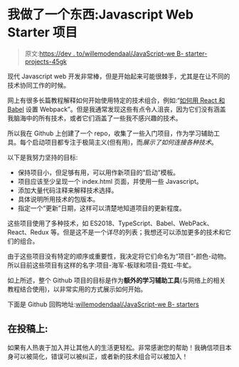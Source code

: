 # 我做了一个东西:Javascript Web Starter 项目

> 原文:[https://dev . to/willemodendaal/JavaScript-we B- starter-projects-45gk](https://dev.to/willemodendaal/javascript-web-starter-projects-45gk)

现代 Javascript web 开发非常棒，但是开始起来可能很棘手，尤其是在让不同的技术协同工作的时候。

网上有很多长篇教程解释如何开始使用特定的技术组合，例如:“[如何用 React 和 Babel](https://www.robinwieruch.de/minimal-react-webpack-babel-setup) 设置 Webpack”。但是我通常发现这些有点令人沮丧，因为它们没有涵盖我脑海中的所有技术，或者它们涵盖了一些我不感兴趣的技术。

所以我在 Github 上创建了一个 repo，收集了一些入门项目，作为学习辅助工具。每个启动项目都专注于极简主义(但有用)，而*展示了如何连接各种技术*。

以下是我努力坚持的目标:

*   保持项目小，但足够有用，可以用作新项目的“启动”模板。
*   项目应该至少呈现一个 index.html 页面，并使用一些 Javascript。
*   添加大量代码注释来解释技术选择。
*   具体说明所用技术的包版本。
*   指定一个“更新”日期，这样可以清楚地知道项目的更新程度。

这些项目使用了多种技术，如 ES2018、TypeScript、Babel、WebPack、React、Redux 等。但是这不是一个详尽的列表；我想还可以添加更多的技术和它们的组合。

由于这些项目没有特定的顺序或重要性，我决定将它们命名为“项目”-颜色-动物。所以目前这些项目有这样的名字:项目-海军-板球和项目-霓虹-牛虻。

如上所述，整个 Github 项目的目标是作为**额外的学习辅助工具**(与网络上的相关教程结合使用)，以非常实用的方式展示如何开始。

下面是 Github 回购地址:[willemodendaal/JavaScript-we B- starters](https://github.com/willemodendaal/javascript-web-starters)

## [](#on-contributing)在投稿上:

如果有人热衷于加入并让其他人的生活更轻松。非常感谢您的帮助！我确信项目本身可以被简化，错误可以被纠正，或者新的技术组合可以被加入！